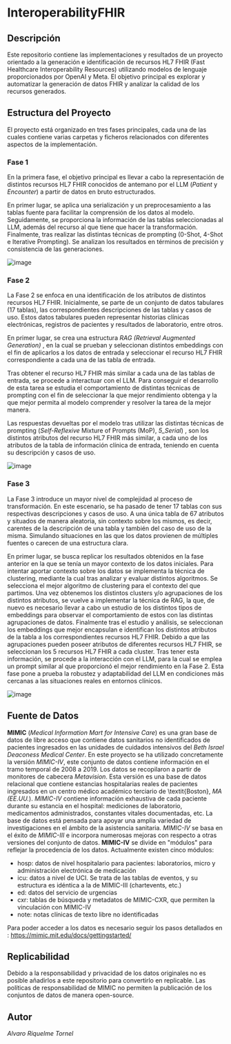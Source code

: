 # InteroperabilityFHIR

## Descripción

Este repositorio contiene las implementaciones y resultados de un proyecto orientado a la generación e identificación de recursos HL7 FHIR (Fast Healthcare Interoperability Resources) utilizando modelos de lenguaje proporcionados por OpenAI y Meta. El objetivo principal es explorar y automatizar la generación de datos FHIR y analizar la calidad de los recursos generados.


## Estructura del Proyecto

El proyecto está organizado en tres fases principales, cada una de las cuales contiene varias carpetas y ficheros relacionados con diferentes aspectos de la implementación.

### Fase 1 
En la primera fase, el objetivo principal es llevar a cabo la representación de distintos recursos HL7 FHIR conocidos de antemano por el LLM (_Patient_ y _Encounter_) a partir de datos en bruto estructurados.

En primer lugar, se aplica una serialización y un preprocesamiento a las tablas fuente para facilitar la comprensión de los datos al modelo. Seguidamente, se proporciona la información de las tablas seleccionadas al LLM, además del recurso al que tiene que hacer la transformación. Finalmente, tras realizar las distintas técnicas de prompting (0-Shot, 4-Shot e Iterative Prompting). Se analizan los resultados en términos de precisión y consistencia de las generaciones.

![image](https://github.com/user-attachments/assets/bd2497f4-2257-469b-b6a7-c6538d07f079)

### Fase 2
La Fase 2 se enfoca en una identificación de los atributos de distintos recursos HL7 FHIR. Inicialmente, se parte de un conjunto de datos tabulares (17 tablas), las correspondientes descripciones de las tablas y casos de uso. Estos datos tabulares pueden representar historias clínicas electrónicas, registros de pacientes y resultados de laboratorio, entre otros.

En primer lugar, se crea una estructura _RAG (Retrieval Augmented Generation)_ , en la cual se prueban y seleccionan distintos embeddings con el fin de aplicarlos a los datos de entrada y seleccionar el recurso HL7 FHIR correspondiente a cada una de las tabla de entrada.

Tras obtener el recurso HL7 FHIR más similar a cada una de las tablas de entrada, se procede a interactuar con el LLM. Para conseguir el desarrollo de esta tarea se estudia el comportamiento de distintas técnicas de prompting con el fin de seleccionar la que mejor rendimiento obtenga y la que mejor permita al modelo comprender y resolver la tarea de la mejor manera. 

Las respuestas devueltas por el modelo tras utilizar las distintas técnicas de prompting (_Self-Reflexive_ Mixture of Prompts (MoP), _5_Serial_) , son los distintos atributos del recurso HL7 FHIR más similar, a cada uno de los atributos de la tabla de información clínica de entrada, teniendo en cuenta su descripción y casos de uso.

![image](https://github.com/user-attachments/assets/2be725e1-dcaa-444e-9ce6-d31f442b3905)

### Fase 3 
La Fase 3 introduce un mayor nivel de complejidad al proceso de transformación. En este escenario, se ha pasado de tener 17 tablas con sus respectivas descripciones y casos de uso. A una única tabla de 67 atributos y situados de manera aleatoria, sin contexto sobre los mismos, es decir, carentes de la descripción de una tabla y también del caso de uso de la misma. Simulando situaciones en las que los datos provienen de múltiples fuentes o carecen de una estructura clara.

En primer lugar, se busca replicar los resultados obtenidos en la fase anterior en la que se tenía un mayor contexto de los datos iniciales. Para intentar aportar contexto sobre los datos se implementa la técnica de clustering, mediante la cual tras analizar y evaluar distintos algoritmos. Se selecciona el mejor algoritmo de clustering para el contexto del que partimos. Una vez obtenemos los distintos clusters y/o agrupaciones de los distintos atributos, se vuelve a implementar la técnica de RAG, la que, de nuevo es necesario llevar a cabo un estudio de los distintos tipos de embeddings para observar el comportamiento de estos con las distintas agrupaciones de datos. 
Finalmente tras el estudio y análisis, se seleccionan los embeddings que mejor encapsulan e identifican los distintos atributos de la tabla a los correspondientes recursos HL7 FHIR. Debido a que las agrupaciones pueden poseer atributos de diferentes recursos HL7 FHIR, se seleccionan los 5 recursos HL7 FHIR a cada cluster. Tras tener esta información, se procede a la interacción con el LLM, para la cual se emplea un prompt similar al que proporcionó el mejor rendimiento en la Fase 2. Esta fase pone a prueba la robustez y adaptabilidad del LLM en condiciones más cercanas a las situaciones reales en entornos clínicos.

![image](https://github.com/user-attachments/assets/c5473b16-1930-4ab7-bd27-88d6a63d8361)


## Fuente de Datos
 **MIMIC** (_Medical Information Mart for Intensive Care_) es una gran base de datos de libre acceso que contiene datos sanitarios no identificados de pacientes ingresados en las unidades de cuidados intensivos del _Beth Israel Deaconess Medical Center_. En este proyecto se ha utilizado concretamente la versión _MIMIC-IV_, este conjunto de datos contiene información en el tramo temporal de 2008 a 2019. Los datos se recopilaron a partir de monitores de cabecera _Metavision_.
Esta versión es una base de datos relacional que contiene estancias hospitalarias reales de pacientes ingresados en un centro médico académico terciario de \textit{Boston}, _MA (EE.UU._). _MIMIC-IV_ contiene información exhaustiva de cada paciente durante su estancia en el hospital: mediciones de laboratorio, medicamentos administrados, constantes vitales documentadas, etc. La base de datos está pensada para apoyar una amplia variedad de investigaciones en el ámbito de la asistencia sanitaria. _MIMIC-IV_ se basa en el éxito de _MIMIC-III_ e incorpora numerosas mejoras con respecto a otras versiones del conjunto de datos. 
**MIMIC-IV** se divide en "módulos" para reflejar la procedencia de los datos. 
Actualmente existen cinco módulos:
   - hosp: datos de nivel hospitalario para pacientes: laboratorios, micro y administración electrónica de medicación
   - icu: datos a nivel de UCI. Se trata de las tablas de eventos, y su estructura es idéntica a la de MIMIC-III (chartevents, etc.)
   - ed: datos del servicio de urgencias
   - cxr: tablas de búsqueda y metadatos de MIMIC-CXR, que permiten la vinculación con MIMIC-IV
   - note: notas clínicas de texto libre no identificadas

Para poder acceder a los datos es necesario seguir los pasos detallados en : https://mimic.mit.edu/docs/gettingstarted/
  

## Replicabilidad

Debido a la responsabilidad y privacidad de los datos originales no es posible añadirlos a este repositorio para convertirlo en replicable. Las políticas de responsabilidad de MIMIC no permiten la publicación de los conjuntos de datos de manera open-source. 

## Autor
_Alvaro Riquelme Tornel_
 
